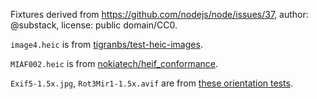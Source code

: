 Fixtures derived from https://github.com/nodejs/node/issues/37, author: @substack, license: public domain/CC0.

`image4.heic` is from [tigranbs/test-heic-images](https://github.com/tigranbs/test-heic-images).

`MIAF002.heic` is from [nokiatech/heif_conformance](https://github.com/nokiatech/heif_conformance).

`Exif5-1.5x.jpg`, `Rot3Mir1-1.5x.avif` are from [these orientation tests](https://zpl.fi/exif-orientation-in-different-formats/).
